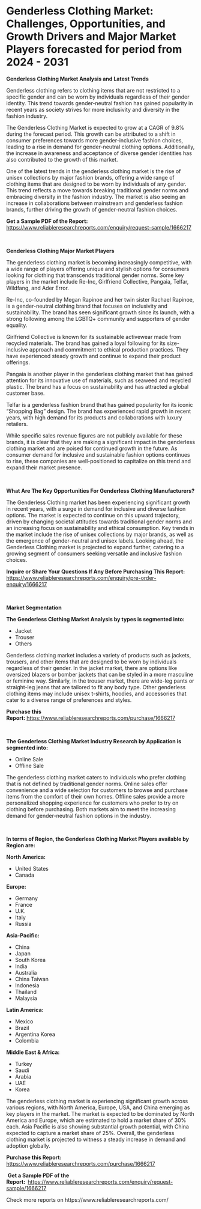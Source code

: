 <p><h1>Genderless Clothing Market: Challenges, Opportunities, and Growth Drivers and Major Market Players forecasted for period from 2024 - 2031</h1></p><p><strong>Genderless Clothing Market Analysis and Latest Trends</strong></p>
<p><p>Genderless clothing refers to clothing items that are not restricted to a specific gender and can be worn by individuals regardless of their gender identity. This trend towards gender-neutral fashion has gained popularity in recent years as society strives for more inclusivity and diversity in the fashion industry. </p><p>The Genderless Clothing Market is expected to grow at a CAGR of 9.8% during the forecast period. This growth can be attributed to a shift in consumer preferences towards more gender-inclusive fashion choices, leading to a rise in demand for gender-neutral clothing options. Additionally, the increase in awareness and acceptance of diverse gender identities has also contributed to the growth of this market.</p><p>One of the latest trends in the genderless clothing market is the rise of unisex collections by major fashion brands, offering a wide range of clothing items that are designed to be worn by individuals of any gender. This trend reflects a move towards breaking traditional gender norms and embracing diversity in the fashion industry. The market is also seeing an increase in collaborations between mainstream and genderless fashion brands, further driving the growth of gender-neutral fashion choices.</p></p>
<p><strong>Get a Sample PDF of the Report:&nbsp;</strong> <a href="https://www.reliableresearchreports.com/enquiry/request-sample/1666217">https://www.reliableresearchreports.com/enquiry/request-sample/1666217</a></p>
<p>&nbsp;</p>
<p><strong>Genderless Clothing Major Market Players</strong></p>
<p><p>The genderless clothing market is becoming increasingly competitive, with a wide range of players offering unique and stylish options for consumers looking for clothing that transcends traditional gender norms. Some key players in the market include Re-Inc, Girlfriend Collective, Pangaia, Telfar, Wildfang, and Ader Error.</p><p>Re-Inc, co-founded by Megan Rapinoe and her twin sister Rachael Rapinoe, is a gender-neutral clothing brand that focuses on inclusivity and sustainability. The brand has seen significant growth since its launch, with a strong following among the LGBTQ+ community and supporters of gender equality.</p><p>Girlfriend Collective is known for its sustainable activewear made from recycled materials. The brand has gained a loyal following for its size-inclusive approach and commitment to ethical production practices. They have experienced steady growth and continue to expand their product offerings.</p><p>Pangaia is another player in the genderless clothing market that has gained attention for its innovative use of materials, such as seaweed and recycled plastic. The brand has a focus on sustainability and has attracted a global customer base.</p><p>Telfar is a genderless fashion brand that has gained popularity for its iconic “Shopping Bag” design. The brand has experienced rapid growth in recent years, with high demand for its products and collaborations with luxury retailers.</p><p>While specific sales revenue figures are not publicly available for these brands, it is clear that they are making a significant impact in the genderless clothing market and are poised for continued growth in the future. As consumer demand for inclusive and sustainable fashion options continues to rise, these companies are well-positioned to capitalize on this trend and expand their market presence.</p></p>
<p>&nbsp;</p>
<p><strong>What Are The Key Opportunities For Genderless Clothing Manufacturers?</strong></p>
<p><p>The Genderless Clothing market has been experiencing significant growth in recent years, with a surge in demand for inclusive and diverse fashion options. The market is expected to continue on this upward trajectory, driven by changing societal attitudes towards traditional gender norms and an increasing focus on sustainability and ethical consumption. Key trends in the market include the rise of unisex collections by major brands, as well as the emergence of gender-neutral and unisex labels. Looking ahead, the Genderless Clothing market is projected to expand further, catering to a growing segment of consumers seeking versatile and inclusive fashion choices.</p></p>
<p><strong>Inquire or Share Your Questions If Any Before Purchasing This Report:</strong> <a href="https://www.reliableresearchreports.com/enquiry/pre-order-enquiry/1666217">https://www.reliableresearchreports.com/enquiry/pre-order-enquiry/1666217</a></p>
<p>&nbsp;</p>
<p><strong>Market Segmentation</strong></p>
<p><strong>The Genderless Clothing Market Analysis by types is segmented into:</strong></p>
<p><ul><li>Jacket</li><li>Trouser</li><li>Others</li></ul></p>
<p><p>Genderless clothing market includes a variety of products such as jackets, trousers, and other items that are designed to be worn by individuals regardless of their gender. In the jacket market, there are options like oversized blazers or bomber jackets that can be styled in a more masculine or feminine way. Similarly, in the trouser market, there are wide-leg pants or straight-leg jeans that are tailored to fit any body type. Other genderless clothing items may include unisex t-shirts, hoodies, and accessories that cater to a diverse range of preferences and styles.</p></p>
<p><strong>Purchase this Report:&nbsp;</strong><a href="https://www.reliableresearchreports.com/purchase/1666217">https://www.reliableresearchreports.com/purchase/1666217</a></p>
<p>&nbsp;</p>
<p><strong>The Genderless Clothing Market Industry Research by Application is segmented into:</strong></p>
<p><ul><li>Online Sale</li><li>Offline Sale</li></ul></p>
<p><p>The genderless clothing market caters to individuals who prefer clothing that is not defined by traditional gender norms. Online sales offer convenience and a wide selection for customers to browse and purchase items from the comfort of their own homes. Offline sales provide a more personalized shopping experience for customers who prefer to try on clothing before purchasing. Both markets aim to meet the increasing demand for gender-neutral fashion options in the industry.</p></p>
<p>&nbsp;</p>
<p><strong>In terms of Region, the Genderless Clothing Market Players available by Region are:</strong></p>
<p>
    <p> <strong> North America: </strong>
        <ul>
            <li>United States</li>
            <li>Canada</li>
        </ul>
        </p> 
    <p> <strong> Europe: </strong>
        <ul>
            <li>Germany</li>
            <li>France</li>
            <li>U.K.</li>
            <li>Italy</li>
            <li>Russia</li>
        </ul>
        </p> 
    <p> <strong> Asia-Pacific: </strong>
        <ul>
            <li>China</li>
            <li>Japan</li>
            <li>South Korea</li>
            <li>India</li>
            <li>Australia</li>
            <li>China Taiwan</li>
            <li>Indonesia</li>
            <li>Thailand</li>
            <li>Malaysia</li>
        </ul>
        </p> 
    <p> <strong> Latin America: </strong>
        <ul>
            <li>Mexico</li>
            <li>Brazil</li>
            <li>Argentina Korea</li>
            <li>Colombia</li>
        </ul>
        </p> 
    <p> <strong> Middle East & Africa: </strong>
        <ul>
            <li>Turkey</li>
            <li>Saudi</li>
            <li>Arabia</li>
            <li>UAE</li>
            <li>Korea</li>
        </ul>
    </p>
    </p>
<p><p>The genderless clothing market is experiencing significant growth across various regions, with North America, Europe, USA, and China emerging as key players in the market. The market is expected to be dominated by North America and Europe, which are estimated to hold a market share of 30% each. Asia Pacific is also showing substantial growth potential, with China expected to capture a market share of 25%. Overall, the genderless clothing market is projected to witness a steady increase in demand and adoption globally.</p></p>
<p><strong>Purchase this Report: </strong><a href="https://www.reliableresearchreports.com/purchase/1666217">https://www.reliableresearchreports.com/purchase/1666217</a></p>
<p>&nbsp;<strong>Get a Sample PDF of the Report:&nbsp;&nbsp;</strong><a href="https://www.reliableresearchreports.com/enquiry/request-sample/1666217">https://www.reliableresearchreports.com/enquiry/request-sample/1666217</a></p>
<p><strong></strong></p>
<p>Check more reports on https://www.reliableresearchreports.com/</p>
